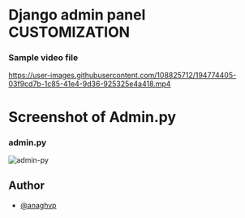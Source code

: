 
# Django admin panel  CUSTOMIZATION 

### Sample video file 
https://user-images.githubusercontent.com/108825712/194774405-03f9cd7b-1c85-41e4-9d36-925325e4a418.mp4


# Screenshot of Admin.py

### admin.py
![admin-py](https://user-images.githubusercontent.com/108825712/194775304-c2fb9bdb-31ab-495e-a896-b442847e5ad2.png)





## Author

- [@anaghvp](https://github.com/an9gh)



